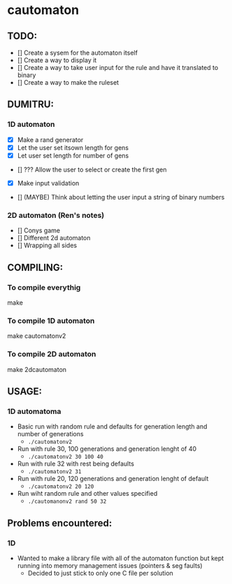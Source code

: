 # cautomaton

## TODO:  
- [] Create a sysem for the automaton itself
- [] Create a way to display it
- [] Create a way to take user input for the rule and have it translated to binary
- [] Create a way to make the ruleset


## DUMITRU:
### 1D automaton
- [x] Make a rand generator
- [x] Let the user set itsown length for gens
- [x] Let user set length for number of gens
- [] ??? Allow the user to select or create the first gen 
- [X] Make input validation
- [] (MAYBE) Think about letting the user input a string of binary numbers
### 2D automaton (Ren's notes)
- [] Conys game
- [] Different 2d automaton
- [] Wrapping all sides

## COMPILING:
### To compile everythig
make
### To compile 1D automaton
make cautomatonv2
### To compile 2D automaton
make 2dcautomaton

## USAGE:
### 1D automatoma
- Basic run with random rule and defaults for generation length and number of generations
    - `./cautomatonv2`
- Run with rule 30, 100 generations and generation lenght of 40
    - `./cautomatonv2 30 100 40`
- Run with rule 32 with rest being defaults 
    - `./cautomatonv2 31`
- Run with rule 20, 120 generations and generation lenght of default
    - `./cautomatonv2 20 120`
- Run wiht random rule and other values specified
    - `./cautomanonv2 rand 50 32`


## Problems encountered:
### 1D
- Wanted to make a library file with all of the automaton function but kept running into memory management issues (pointers & seg faults)
    - Decided to just stick to only one C file per solution 



 
